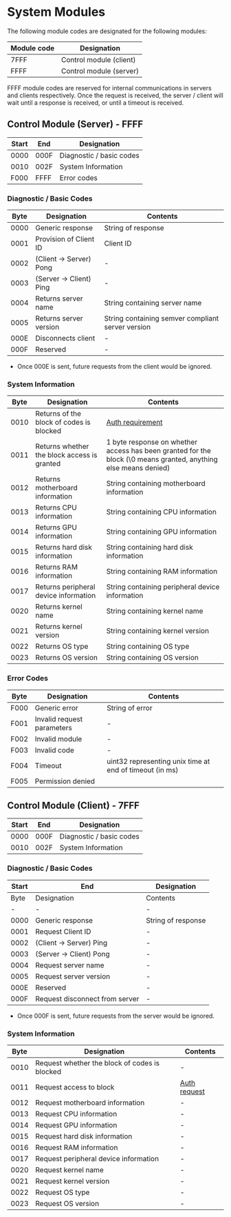# System Modules

The following module codes are designated for the following modules:

| Module code | Designation |
|-|-|
| 7FFF | Control module (client) |
| FFFF | Control module (server) |

FFFF module codes are reserved for internal communications in servers and clients respectively. Once the request is received, the server / client will wait until a response is received, or until a timeout is received.

## Control Module (Server) - FFFF

| Start | End | Designation |
|-|-|-|
| 0000 | 000F | Diagnostic / basic codes |
| 0010 | 002F | System Information |
| F000 | FFFF | Error codes |

### Diagnostic / Basic Codes

| Byte | Designation | Contents |
|-|-|-|
| 0000 | Generic response | String of response |
| 0001 | Provision of Client ID | Client ID |
| 0002 | (Client -> Server) Pong | - |
| 0003 | (Server -> Client) Ping | - |
| 0004 | Returns server name | String containing server name |
| 0005 | Returns server version | String containing semver compliant server version |
| 000E | Disconnects client | - |
| 000F | Reserved | - |

- Once 000E is sent, future requests from the client would be ignored.

### System Information

| Byte | Designation | Contents |
|-|-|-|
| 0010 | Returns of the block of codes is blocked | [Auth requirement](./tcp-module-auth) |
| 0011 | Returns whether the block access is granted | 1 byte response on whether access has been granted for the block (\0 means granted, anything else means denied) |
| 0012 | Returns motherboard information | String containing motherboard information |
| 0013 | Returns CPU information | String containing CPU information |
| 0014 | Returns GPU information | String containing GPU information |
| 0015 | Returns hard disk information | String containing hard disk information |
| 0016 | Returns RAM information | String containing RAM information |
| 0017 | Returns peripheral device information | String containing peripheral device information |
| 0020 | Returns kernel name | String containing kernel name |
| 0021 | Returns kernel version | String containing kernel version |
| 0022 | Returns OS type | String containing OS type |
| 0023 | Returns OS version | String containing OS version |

### Error Codes

| Byte | Designation | Contents |
|-|-|-|
| F000 | Generic error | String of error |
| F001 | Invalid request parameters | - |
| F002 | Invalid module | - |
| F003 | Invalid code | - |
| F004 | Timeout | uint32 representing unix time at end of timeout (in ms) |
| F005 | Permission denied |

## Control Module (Client) - 7FFF

| Start | End | Designation |
|-|-|-|
| 0000 | 000F | Diagnostic / basic codes |
| 0010 | 002F | System Information |

### Diagnostic / Basic Codes

| Start | End | Designation |
|-|-|-|
| Byte | Designation | Contents |
|-|-|-|
| 0000 | Generic response | String of response |
| 0001 | Request Client ID | - |
| 0002 | (Client -> Server) Ping | - |
| 0003 | (Server -> Client) Pong | - |
| 0004 | Request server name | - |
| 0005 | Request server version | - |
| 000E | Reserved | - |
| 000F | Request disconnect from server | - |

- Once 000F is sent, future requests from the server would be ignored.

### System Information

| Byte | Designation | Contents |
|-|-|-|
| 0010 | Request whether the block of codes is blocked | - |
| 0011 | Request access to block | [Auth request](./tcp-module-auth) |
| 0012 | Request motherboard information | - |
| 0013 | Request CPU information | - |
| 0014 | Request GPU information | - |
| 0015 | Request hard disk information | - |
| 0016 | Request RAM information | - |
| 0017 | Request peripheral device information | - |
| 0020 | Request kernel name | - |
| 0021 | Request kernel version | - |
| 0022 | Request OS type | - |
| 0023 | Request OS version | - |
